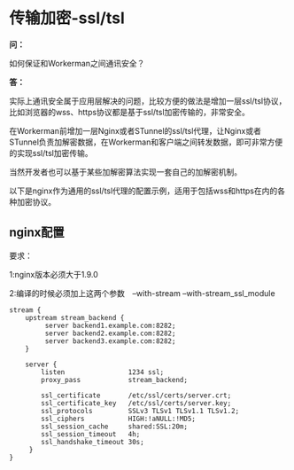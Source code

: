 # 传输加密-ssl/tsl

**问：**

如何保证和Workerman之间通讯安全？

**答：**

实际上通讯安全属于应用层解决的问题，比较方便的做法是增加一层ssl/tsl协议，比如浏览器的wss、https协议都是基于ssl/tsl加密传输的，非常安全。

在Workerman前增加一层Nginx或者STunnel的ssl/tsl代理，让Nginx或者STunnel负责加解密数据，在Workerman和客户端之间转发数据，即可非常方便的实现ssl/tsl加密传输。

当然开发者也可以基于某些加解密算法实现一套自己的加解密机制。

以下是nginx作为通用的ssl/tsl代理的配置示例，适用于包括wss和https在内的各种加密协议。


## nginx配置
要求：

1:nginx版本必须大于1.9.0

2:编译的时候必须加上这两个参数　–with-stream –with-stream_ssl_module

```
stream {
    upstream stream_backend {
         server backend1.example.com:8282;
         server backend2.example.com:8282;
         server backend3.example.com:8282;
    }

    server {
        listen                1234 ssl;
        proxy_pass            stream_backend;

        ssl_certificate       /etc/ssl/certs/server.crt;
        ssl_certificate_key   /etc/ssl/certs/server.key;
        ssl_protocols         SSLv3 TLSv1 TLSv1.1 TLSv1.2;
        ssl_ciphers           HIGH:!aNULL:!MD5;
        ssl_session_cache     shared:SSL:20m;
        ssl_session_timeout   4h;
        ssl_handshake_timeout 30s;
     }
}
```

